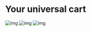 # Your universal cart

![img](https://i.imgur.com/MxGue7p.png)
![img](https://i.imgur.com/pUlbqsR.png)
![img](https://i.imgur.com/ocbSCCQ.png)
